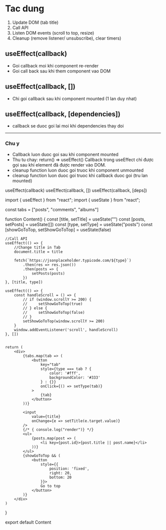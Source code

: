 # Tac dung
1. Update DOM (tab title)
2. Call API
3. Listen DOM events (scroll to top, resize)
4. Cleanup (remove listener/ unsubscribe), clear timers) 


## useEffect(callback)
- Goi callback moi khi component re-render 
- Goi call back sau khi them component vao DOM

## useEffect(callback, [])
- Chi goi callback sau khi component mounted (1 lan duy nhat)

## useEffect(callback, [dependencies])
- callback se duoc goi lai moi khi dependencies thay doi

------------------------------------------------
### Chu y
- Callback luon duoc goi sau khi component mounted
- Thu tu chay: return() => useEffect()
    Callback trong useEffect chỉ được gọi sau khi element đã được render vào DOM.
- cleanup function luon duoc goi truoc khi component unmounted
- cleanup function luon duoc goi truoc khi callback duoc goi (tru lan mounted)

useEffect(callback)
useEffect(callback, [])
useEffect(callback, [deps])

import { useEffect } from "react";
import { useState } from "react";

const tabs = ["posts", "comments", "albums"]

function Content() {
    const [title, setTitle] = useState("")
    const [posts, setPosts] = useState([])
    const [type, setType] = useState("posts")
    const [showGoToTop, setShowGoToTop] = useState(false)

    //Call API
    useEffect(() => {
        //Change title in Tab
        document.title = title

        fetch(`https://jsonplaceholder.typicode.com/${type}`)
            .then(res => res.json())
            .then(posts => {
                setPosts(posts)
            })
    }, [title, type])

    useEffect(() => {
        const handleScroll = () => {
            // if (window.scrollY >= 200) { 
            //     setShowGoToTop(true)
            // } else {
            //     setShowGoToTop(false)
            // }
            setShowGoToTop(window.scrollY >= 200)
        }
        window.addEventListener('scroll', handleScroll)
    }, [])


    return (
        <div>
            {tabs.map(tab => (
                <button
                    key="tab"
                    style={type === tab ? {
                        color: '#fff',
                        backgroundColor: '#333'
                    } : {}}
                    onClick={() => setType(tab)}
                >
                    {tab}
                </button>
            ))}

            <input
                value={title}
                onChange={e => setTitle(e.target.value)}
            />
            {/* { console.log("render")} */}
            <ul>
                {posts.map(post => (
                    <li key={post.id}>{post.title || post.name}</li>
                ))}
            </ul>
            {showGoToTop && (
                <button
                    style={{
                        position: 'fixed',
                        right: 20,
                        bottom: 20
                    }}>
                    Go to top
                </button>
            )}
        </div>
    )
}

export default Content